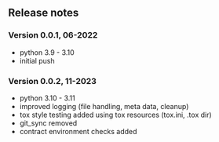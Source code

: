 
## Release notes


### Version 0.0.1, 06-2022
- python 3.9 - 3.10
- initial push
### Version 0.0.2, 11-2023
- python 3.10 - 3.11
- improved logging (file handling, meta data, cleanup)
- tox style testing added using tox resources (tox.ini, .tox dir)
- git_sync removed
- contract environment checks added